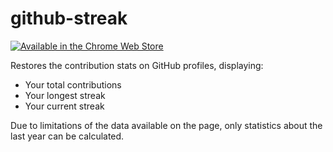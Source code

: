 # github-streak

[<img src="https://developer.chrome.com/webstore/images/ChromeWebStore_Badge_v2_206x58.png" alt="Available in the Chrome Web Store">][chrome-store]

Restores the contribution stats on GitHub profiles, displaying:
- Your total contributions
- Your longest streak
- Your current streak

Due to limitations of the data available on the page, only statistics about the last year can be calculated.

[chrome-store]: https://chrome.google.com/webstore/detail/igcobickochfdflaeegeoldglmmolhkm
